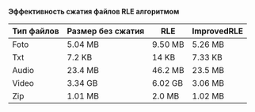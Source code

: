 **Эффективность сжатия файлов RLE алгоритмом**



| Тип файлов | Размер без сжатия | RLE     | ImprovedRLE |
| ---------- | ----------------- | ------- | ----------- |
| Foto       | 5.04 MB           | 9.50 MB | 5.26 MB     |
| Txt        | 7.2 KB            | 14 KB   | 7.33 KB     |
| Audio      | 23.4 MB           | 46.2 MB | 23.5 MB     |
| Video      | 3.34 GB           | 6.02 GB | 3.06 MB     |
| Zip        | 1.01 MB           | 2.0 MB  | 1.02 MB     |
